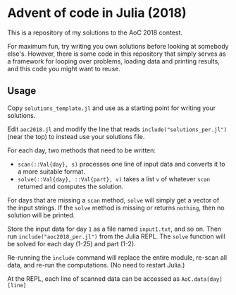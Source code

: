 # Advent of code in Julia (2018)

This is a repository of my solutions to the AoC 2018 contest.

For maximum fun, try writing you own solutions before looking at somebody else's. However, there is some code in this repository that simply serves as a framework for looping over problems, loading data and printing results, and this code you might want to reuse.

## Usage

Copy `solutions_template.jl` and use as a starting point for writing your solutions.

Edit `aoc2018.jl` and modify the line that reads `include("solutions_per.jl")` (near the top) to instead use your solutions file.

For each day, two methods that need to be written:
* `scan(::Val{day}, s)` processes one line of input data and converts it to a more suitable format.
* `solve(::Val{day}, ::Val{part}, v)` takes a list `v` of whatever `scan` returned and computes the solution.

For days that are missing a `scan` method, `solve` will simply get a vector of the input strings.
If the `solve` method is missing or returns `nothing`, then no solution will be printed.

Store the input data for day `1` as a file named `input1.txt`, and so on. Then run `include("aoc2018_per.jl")` from the Julia REPL. The `solve` function will be solved for each day (1-25) and part (1-2).

Re-running the `include` command will replace the entire module, re-scan all data, and re-run the computations. (No need to restart Julia.)

At the REPL, each line of scanned data can be accessed as `AoC.data[day][line]`
